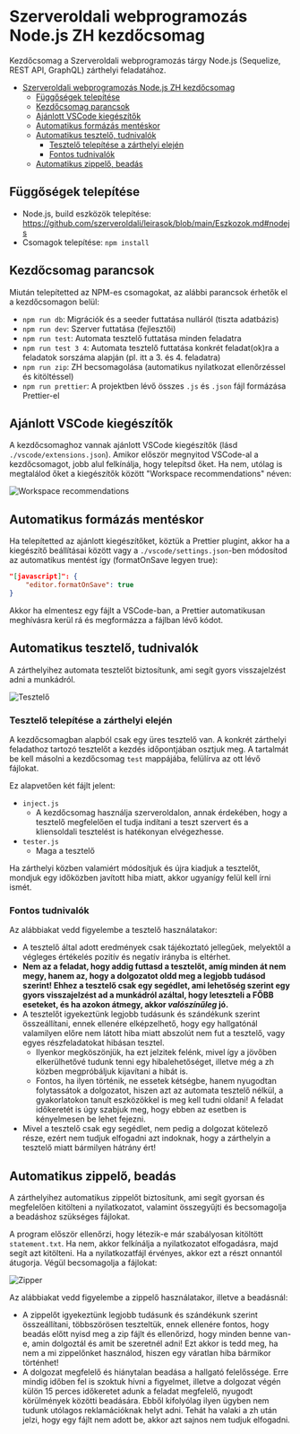 # Szerveroldali webprogramozás Node.js ZH kezdőcsomag

Kezdőcsomag a Szerveroldali webprogramozás tárgy Node.js (Sequelize, REST API, GraphQL) zárthelyi feladatához.

- [Szerveroldali webprogramozás Node.js ZH kezdőcsomag](#szerveroldali-webprogramozás-nodejs-zh-kezdőcsomag)
  - [Függőségek telepítése](#függőségek-telepítése)
  - [Kezdőcsomag parancsok](#kezdőcsomag-parancsok)
  - [Ajánlott VSCode kiegészítők](#ajánlott-vscode-kiegészítők)
  - [Automatikus formázás mentéskor](#automatikus-formázás-mentéskor)
  - [Automatikus tesztelő, tudnivalók](#automatikus-tesztelő-tudnivalók)
    - [Tesztelő telepítése a zárthelyi elején](#tesztelő-telepítése-a-zárthelyi-elején)
    - [Fontos tudnivalók](#fontos-tudnivalók)
  - [Automatikus zippelő, beadás](#automatikus-zippelő-beadás)

## Függőségek telepítése

- Node.js, build eszközök telepítése: https://github.com/szerveroldali/leirasok/blob/main/Eszkozok.md#nodejs
- Csomagok telepítése: `npm install`

## Kezdőcsomag parancsok

Miután telepítetted az NPM-es csomagokat, az alábbi parancsok érhetők el a kezdőcsomagon belül:

- `npm run db`: Migrációk és a seeder futtatása nulláról (tiszta adatbázis)
- `npm run dev`: Szerver futtatása (fejlesztői)
- `npm run test`: Automata tesztelő futtatása minden feladatra
- `npm run test 3 4`: Automata tesztelő futtatása konkrét feladat(ok)ra a feladatok sorszáma alapján (pl. itt a 3. és 4. feladatra)
- `npm run zip`: ZH becsomagolása (automatikus nyilatkozat ellenőrzéssel és kitöltéssel)
- `npm run prettier`: A projektben lévő összes `.js` és `.json` fájl formázása Prettier-el

## Ajánlott VSCode kiegészítők

A kezdőcsomaghoz vannak ajánlott VSCode kiegészítők (lásd `./vscode/extensions.json`). Amikor először megnyitod VSCode-al a kezdőcsomagot, jobb alul felkínálja, hogy telepítsd őket. Ha nem, utólag is megtalálod őket a kiegészítők között "Workspace recommendations" néven:

![Workspace recommendations](https://i.imgur.com/NVjs2RX.png)
## Automatikus formázás mentéskor

Ha telepítetted az ajánlott kiegészítőket, köztük a Prettier plugint, akkor ha a kiegészítő beállításai között vagy a `./vscode/settings.json`-ben módosítod az automatikus mentést így (formatOnSave legyen true):

```json
"[javascript]": {
    "editor.formatOnSave": true
}
```

Akkor ha elmentesz egy fájlt a VSCode-ban, a Prettier automatikusan meghívásra kerül rá és megformázza a fájlban lévő kódot.

## Automatikus tesztelő, tudnivalók

A zárthelyihez automata tesztelőt biztosítunk, ami segít gyors visszajelzést adni a munkádról.

![Tesztelő](https://i.imgur.com/nECFXmg.png)

### Tesztelő telepítése a zárthelyi elején

A kezdőcsomagban alapból csak egy üres tesztelő van. A konkrét zárthelyi feladathoz tartozó tesztelőt a kezdés időpontjában osztjuk meg. A tartalmát be kell másolni a kezdőcsomag `test` mappájába, felülírva az ott lévő fájlokat.

Ez alapvetően két fájlt jelent:
- `inject.js`
  - A kezdőcsomag használja szerveroldalon, annak érdekében, hogy a tesztelő megfelelően el tudja indítani a teszt szervert és a kliensoldali tesztelést is hatékonyan elvégezhesse.
- `tester.js`
  - Maga a tesztelő

Ha zárthelyi közben valamiért módosítjuk és újra kiadjuk a tesztelőt, mondjuk egy időközben javított hiba miatt, akkor ugyanígy felül kell írni ismét.

### Fontos tudnivalók

Az alábbiakat vedd figyelembe a tesztelő használatakor:

- A tesztelő által adott eredmények csak tájékoztató jellegűek, melyektől a végleges értékelés pozitív és negatív irányba is eltérhet.
- **Nem az a feladat, hogy addig futtasd a tesztelőt, amíg minden át nem megy, hanem az, hogy a dolgozatot oldd meg a legjobb tudásod szerint! Ehhez a tesztelő csak egy segédlet, ami lehetőség szerint egy gyors visszajelzést ad a munkádról azáltal, hogy leteszteli a FŐBB eseteket, és ha azokon átmegy, akkor *valószínűleg* jó.**
- A tesztelőt igyekeztünk legjobb tudásunk és szándékunk szerint összeállítani, ennek ellenére elképzelhető, hogy egy hallgatónál valamilyen előre nem látott hiba miatt abszolút nem fut a tesztelő, vagy egyes részfeladatokat hibásan tesztel.
  - Ilyenkor megköszönjük, ha ezt jelzitek felénk, mivel így a jövőben elkerülhetővé tudunk tenni egy hibalehetőséget, illetve még a zh közben megpróbáljuk kijavítani a hibát is.
  - Fontos, ha ilyen történik, ne essetek kétségbe, hanem nyugodtan folytassátok a dolgozatot, hiszen azt az automata tesztelő nélkül, a gyakorlatokon tanult eszközökkel is meg kell tudni oldani! A feladat időkeretét is úgy szabjuk meg, hogy ebben az esetben is kényelmesen be lehet fejezni.
- Mivel a tesztelő csak egy segédlet, nem pedig a dolgozat kötelező része, ezért nem tudjuk elfogadni azt indoknak, hogy a zárthelyin a tesztelő miatt bármilyen hátrány ért!

## Automatikus zippelő, beadás

A zárthelyihez automatikus zippelőt biztosítunk, ami segít gyorsan és megfelelően kitölteni a nyilatkozatot, valamint összegyűjti és becsomagolja a beadáshoz szükséges fájlokat.

A program először ellenőrzi, hogy létezik-e már szabályosan kitöltött `statement.txt`. Ha nem, akkor felkínálja a nyilatkozatot elfogadásra, majd segít azt kitölteni. Ha a nyilatkozatfájl érvényes, akkor ezt a részt onnantól átugorja. Végül becsomagolja a fájlokat:

![Zipper](https://i.imgur.com/9fRUsQM.png)

Az alábbiakat vedd figyelembe a zippelő használatakor, illetve a beadásnál:

- A zippelőt igyekeztünk legjobb tudásunk és szándékunk szerint összeállítani, többszörösen teszteltük, ennek ellenére fontos, hogy beadás előtt nyisd meg a zip fájlt és ellenőrizd, hogy minden benne van-e, amin dolgoztál és amit be szeretnél adni! Ezt akkor is tedd meg, ha nem a mi zippelőnket használod, hiszen egy váratlan hiba bármikor történhet!
- A dolgozat megfelelő és hiánytalan beadása a hallgató felelőssége. Erre mindig időben fel is szoktuk hívni a figyelmet, illetve a dolgozat végén külön 15 perces időkeretet adunk a feladat megfelelő, nyugodt körülmények közötti beadására. Ebből kifolyólag ilyen ügyben nem tudunk utólagos reklamációknak helyt adni. Tehát ha valaki a zh után jelzi, hogy egy fájlt nem adott be, akkor azt sajnos nem tudjuk elfogadni.
